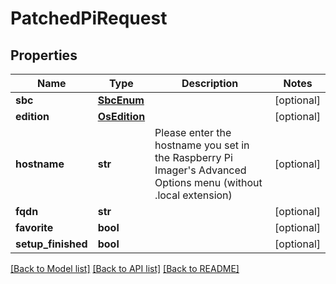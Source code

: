 # PatchedPiRequest


## Properties
Name | Type | Description | Notes
------------ | ------------- | ------------- | -------------
**sbc** | [**SbcEnum**](SbcEnum.md) |  | [optional] 
**edition** | [**OsEdition**](OsEdition.md) |  | [optional] 
**hostname** | **str** | Please enter the hostname you set in the Raspberry Pi Imager&#39;s Advanced Options menu (without .local extension) | [optional] 
**fqdn** | **str** |  | [optional] 
**favorite** | **bool** |  | [optional] 
**setup_finished** | **bool** |  | [optional] 

[[Back to Model list]](../README.md#documentation-for-models) [[Back to API list]](../README.md#documentation-for-api-endpoints) [[Back to README]](../README.md)



